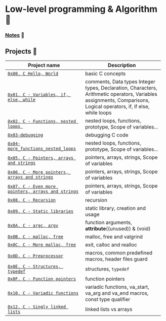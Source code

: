 # Low-level programming & Algorithm :robot:

### [Notes](./notes) :notebook:

## Projects :rocket:

| Project name                                                                         | Description                                                                                                                                                        |
| ------------------------------------------------------------------------------------ | ------------------------------------------------------------------------------------------------------------------------------------------------------------------ |
| [`0x00. C Hello, World`](./0x00-hello_world)                                         | basic C concepts                                                                                                                                                   |
| [`0x01. C - Variables, if, else, while`](./0x01-variables_if_else_while)             | comments, Data types Integer types, Declaration, Characters, Arithmetic operators, Variables assignments, Comparisons, Logical operators, if, if else, while loops |
| [`0x02. C - Functions, nested loops `](./0x02-functions_nested_loops)                | nested loops, functions, prototype, Scope of variables...                                                                                                          |
| [`0x03-debugging`](./0x03-debugging)                                                 | debugging C code                                                                                                                                                   |
| [`0x04-more_functions_nested_loops`](./0x04-more_functions_nested_loops)             | nested loops, functions, prototype, Scope of variables...                                                                                                          |
| [`0x05. C - Pointers, arrays and strings`](./0x05-pointers_arrays_strings)           | pointers, arrays, strings, Scope of variables                                                                                                                      |
| [`0x06. C - More pointers, arrays and strings`](./0x06-pointers_arrays_strings)      | pointers, arrays, strings, Scope of variables                                                                                                                      |
| [`0x07. C - Even more pointers, arrays and strings`](./0x07-pointers_arrays_strings) | pointers, arrays, strings, Scope of variables                                                                                                                      |
| [`0x08. C - Recursion`](./0x08-recursion)                                            | recursion                                                                                                                                                          |
| [`0x09. C - Static libraries`](./0x09-static_libraries)                                            | static library, creation and usage                                                                                                                                                         |
| [`0x0A. C - argc, argv`](./0x0A-argc_argv)                                            | function arguments, __attribute__((unused)) & (void)                                                                                                                                                        |
| [`0x0B. C - malloc, free`](./0x0B-malloc_free)                                            | malloc, free and valgrind                                                                                                                                                      |
| [`0x0C. C - More malloc, free`](./0x0C-more_malloc_free)                                            | exit, calloc and realloc                                                                                                                                                    |
| [`0x0D. C - Preprocessor`](./0x0D-preprocessor)                                            | macros, common predefined macros, header files guard                                                                                                                                                   |
| [`0x0E. C - Structures, typedef`](./0x0E-structures_typedef)                                            |  structures, `typedef`                                                                                                                                                  |
| [`0x0F. C - Function pointers`](./0x0F-function_pointers)                                            |  function pointers                                                                                                                                                 |
| [`0x10. C - Variadic functions`](./0x10-variadic_functions)                                            | variadic functions, va_start, va_arg and va_end macros, const type qualifier 
| [`0x12. C - Singly linked lists`](./0x12-singly_linked_lists)                                            |  linked lists vs arrays
 
